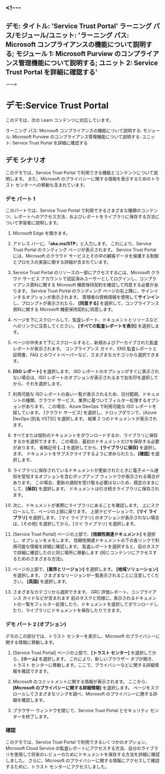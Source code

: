 <a name="---"></a><!---
---
デモ: タイトル: 'Service Trust Portal' ラーニング パス/モジュール/ユニット: 'ラーニング パス: Microsoft コンプライアンスの機能について説明する; モジュール 1: Microsoft Purview のコンプライアンス管理機能について説明する; ユニット 2: Service Trust Portal を詳細に確認する'
---
--->

# <a name="demo-service-trust-portal"></a>デモ:Service Trust Portal

このデモは、次の Learn コンテンツに対応しています。

ラーニング パス: Microsoft コンプライアンスの機能について説明する: モジュール: Microsoft Purview のコンプライアンス管理機能について説明する: ユニット: Service Trust Portal を詳細に確認する

## <a name="demo-scenario"></a>デモ シナリオ

このデモでは、Service Trust Portal で利用できる機能とコンテンツについて説明します。 また、Microsoft のプライバシーに関する情報を表示するためのトラスト センターへの移動も含まれています。

### <a name="demo-part-1"></a>デモ パート 1

このパートでは、Service Trust Portal で利用できるさまざまな種類のコンテンツ、レポートへのアクセス方法、およびレポートをライブラリに保存する方法について学習者に説明します。

1. Microsoft Edge を開きます。

1. アドレス バーに、「**aka.ms/STP**」と入力します。 これにより、Service Trust Portal のランディング ページが表示されます。 Service Trust Portal には、Microsoft のクラウド サービスとその中の顧客データを保護する制御とプロセスの実装に関する詳細が含まれています。

1. Service Trust Portal のリソースの一部にアクセスするには、Microsoft クラウド サービス アカウントで認証済みユーザーとしてログインし、コンプライアンス資料に関する Microsoft 機密保持契約を確認して同意する必要があります。 Service Trust Portal のランディング ページの右上隅に、サインインするオプションが表示されます。  管理者の資格情報を使用して**サインイン**し、プロンプトが表示されたら、 **[同意する]** を選択して、コンプライアンス資料に関する Microsoft 機密保持契約に同意します。

1. ページを下にスクロールして、監査レポート、ドキュメントとリソースなどへのリンクに注意してください。  **[すべての監査レポートを表示]** を選択します。

1. ページの中央まで下にスクロールすると、新規およびアーカイブされた監査レポートが表示されます。  コンプライアンス ガイド、ENS 監査レポートと証明書、FAQ とホワイトペーパーなど、さまざまなカテゴリから選択できます。

1. **[ISO レポート]** を選択します。  ISO レポートのオプションがすぐに表示されない場合は、ISO レポートのオプションが表示されるまで右矢印を選択してから、それを選択します。

1. 利用可能な ISO レポートの長い一覧が表示されるため、日付範囲、ドキュメントの種類、クラウド サービス、業界に基づいてフィルター処理するオプションがあります。  この場合、Azure DevOps で利用可能な ISO レポートを探しています。  [クラウド サービス] を選択し、ドロップダウンで、[Azure DevOps (別名 VSTS)] を選択します。  結果 2 つのドキュメントが表示されます。

1. すべてまたは個別のドキュメントをダウンロードするか、ライブラリに保存するかを選択できます。  この場合、最初のドキュメントだけを保存する必要があります。  省略記号 **[…]** を選択してから、**[ライブラリに保存]** を選択します。  ドキュメントをサブスクライブするように求められたら、**[確認]** を選択します。

1. ライブラリに保存されているドキュメントが更新されたときに電子メール通知を受信するオプションを含むポップアップ ウィンドウが表示される場合があります。  この場合、更新の通知を受け取る必要はないため、既定のままにして、**[保存]** を選択します。  ドキュメントは引き続きライブラリに保存されます。

1. 次に、ドキュメントが実際にライブラリにあることを確認します。 上にスクロールして、ページの上部に戻ります。 上部ナビゲーションで、**[マイ ライブラリ]** を選択します。  [マイ ライブラリ] のオプションが表示されない場合は、[その他] を選択してから、[マイ ライブラリ] を選択します。

1. [Service Trust Portal] ページの上部で、**[信頼性関連ドキュメント]** を選択し、オプションをメモします。 信頼性関連ドキュメントの下の各リンクで利用可能な情報を詳細に確認します。 監査レポートを選択すると、前のタスクで詳細に確認したのと同じ場所に移動します (同じコンテンツにアクセスするためのさまざまな方法)。  

1. ページの上部で、**[業界とリージョン]** を選択します。  **[地域ソリューション]** を選択します。 さまざまなリージョンが一覧表示されることに注意してください。  **[英国]** を選択します。  

1. さまざまなカテゴリから選択できます。  GRC 評価レポート、コンプライアンス ガイドなどが含まれます  前のタスクと同様に、表示されるドキュメントの一覧をフィルター処理したり、ドキュメントを選択してダウンロードしたり、ライブラリにドキュメントを保存したりできます。

### <a name="demo-part-2-optional"></a>デモ パート 2 (オプション)

デモのこの部分では、トラスト センターを表示し、Microsoft のプライバシーに関する情報に移動します。

1. [Service Trust Portal] ページの上部で、**[トラスト センター]** を選択してから、**[ホーム]** を選択します。 これにより、新しいブラウザー タブが開き、トラスト センターに移動します。ここで、プライバシーなどに関する詳細情報を確認できます。  

1. Microsoft のコミットメントに関する情報が表示されます。  ここから、 **[Microsoft のプライバシーに関する詳細情報]** を選択します。  ページをスクロールしてさまざまなリンクを調べ、Microsoft のプライバシーに関する詳細を確認します。

1. ブラウザー ウィンドウを閉じて、Service Trust Portal とセキュリティ センターを終了します。

### <a name="review"></a>確認

このデモでは、Service Trust Portal で利用できるいくつかのオプション、Microsoft Cloud Service の監査レポートにアクセスする方法、自分のライブラリを使用して将来のレビューのためにドキュメントを保存する方法を詳細に確認しました。  さらに、Microsoft のプライバシーに関する情報にアクセスして確認するために、トラスト センターにアクセスしました。
